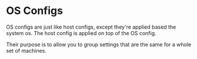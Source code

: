 # OS Configs

OS configs are just like host configs, except they're applied based
the system os. The host config is applied on top of the OS config. 

Their purpose is to allow you to group settings that are the same for 
a whole set of machines.
